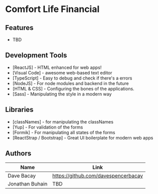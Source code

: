 # Comfort Life Financial

## Features

- TBD

## Development Tools

- [ReactJS] - HTML enhanced for web apps!
- [Visual Code] - awesome web-based text editor
- [TypeScript] - Easy to debug and check if there's a errors
- [NodeJS] - For node modules and backend in the future
- [HTML & CSS] - Configuring the bones of the applications.
- [Sass] - Manipulating the style in a modern way

## Libraries

- [classNames] - for manipulating the classNames
- [Yup] - For validation of the forms
- [Formik] - For manipulating all states of the forms
- [ReactStrap / Bootstrap] - Great UI boilerplate for modern web apps

## Authors

| Name            | Link                                |
| --------------- | ----------------------------------- |
| Dave Bacay      | https://github.com/davespencerbacay |
| Jonathan Buhain | TBD                                 |
